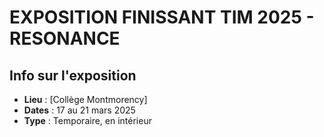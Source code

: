 # EXPOSITION FINISSANT TIM 2025 - RESONANCE


## Info sur l'exposition

- **Lieu** : [Collège Montmorency]
- **Dates** : 17 au 21 mars 2025
- **Type** : Temporaire, en intérieur
